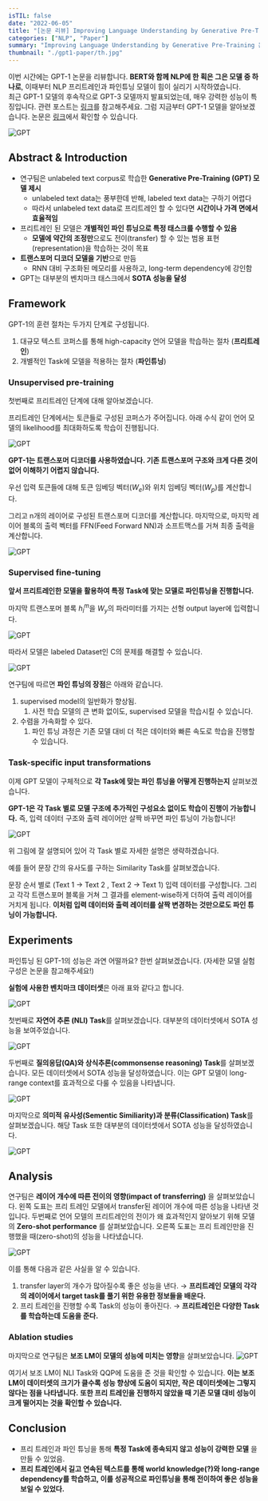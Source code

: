 ```yaml
---
isTIL: false
date: "2022-06-05"
title: "[논문 리뷰] Improving Language Understanding by Generative Pre-Training"
categories: ["NLP", "Paper"]
summary: "Improving Language Understanding by Generative Pre-Training 논문을 리뷰합니다."
thumbnail: "./gpt1-paper/th.jpg"
---
```


이번 시간에는 GPT-1 논문을 리뷰합니다. **BERT와 함께 NLP에 한 획은 그은 모델 중 하나로**, 이때부터 NLP 프리트레인과 파인튜닝 모델이 힘이 실리기 시작하였습니다.  
최근 GPT-1 모델의 후속작으로 GPT-3 모델까지 발표되었는데, 매우 강력한 성능이 특징입니다. 관련 포스트는 [링크](http://www.aitimes.kr/news/articleView.html?idxno=17370)를 참고해주세요. 그럼 지금부터 GPT-1 모델을 알아보겠습니다. 논문은 [링크](https://cdn.openai.com/research-covers/language-unsupervised/language_understanding_paper.pdf)에서 확인할 수 있습니다.

![GPT](./gpt1-paper/1.png "GPT-1 모델에 대해 알아봅시다!")

## Abstract & Introduction

- 연구팀은 unlabeled text corpus로 학습한 **Generative Pre-Training (GPT) 모델 제시**
  - unlabeled text data는 풍부한데 반해, labeled text data는 구하기 어렵다
  - 따라서 unlabeled text data로 프리트레인 할 수 있다면 **시간이나 가격 면에서 효율적임**
- 프리트레인 된 모델은 **개별적인 파인 튜닝으로 특정 태스크를 수행할 수 있음**
  - **모델에 약간의 조정만**으로도 전이(transfer) 할 수 있는 범용 표현(representation)을 학습하는 것이 목표
- **트랜스포머 디코더 모델을 기반**으로 만듬
  - RNN 대비 구조화된 메모리를 사용하고, long-term dependency에 강인함
- GPT는 대부분의 벤치마크 태스크에서 **SOTA 성능을 달성**

## Framework

GPT-1의 훈련 절차는 두가지 단계로 구성됩니다.

1. 대규모 텍스트 코퍼스를 통해 high-capacity 언어 모델을 학습하는 절차 (**프리트레인**)
2. 개별적인 Task에 모델을 적용하는 절차 (**파인튜닝**)

### Unsupervised pre-training

첫번째로 프리트레인 단계에 대해 알아보겠습니다.

프리트레인 단계에서는 토큰들로 구성된 코퍼스가 주어집니다. 아래 수식 같이 언어 모델의 likelihood를 최대화하도록 학습이 진행됩니다.

![GPT](./gpt1-paper/2.png "프리트레인 모델 학습 목표")

**GPT-1는 트랜스포머 디코더를 사용하였습니다. 기존 트랜스포머 구조와 크게 다른 것이 없어 이해하기 어렵지 않습니다.**

우선 입력 토큰들에 대해 토큰 임베딩 벡터($W_e$)와 위치 임베딩 벡터($W_p$)를 계산합니다.

그리고 n개의 레이어로 구성된 트랜스포머 디코더를 계산합니다. 마지막으로, 마지막 레이어 블록의 출력 벡터를 FFN(Feed Forward NN)과 소프트맥스를 거쳐 최종 출력을 계산합니다.

![GPT](./gpt1-paper/3.png "GPT-1 프리트레인 모델 구조")

### Supervised fine-tuning

**앞서 프리트레인한 모델을 활용하여 특정 Task에 맞는 모델로 파인튜닝을 진행합니다.**

마지막 트랜스포머 블록 $h_{l}^{m}$을 $W_y$의 파라미터를 가지는 선형 output layer에 입력합니다.

![GPT](./gpt1-paper/4.png "GPT-1 파인튜닝 모델 구조")

따라서 모델은 labeled Dataset인 C의 문제를 해결할 수 있습니다.

![GPT](./gpt1-paper/5.png "파인튜닝 학습 목표")

연구팀에 따르면 **파인 튜닝의 장점**은 아래와 같습니다.

1. supervised model의 일반화가 향상됨.
   1. 사전 학습 모델의 큰 변화 없이도, supervised 모델을 학습시킬 수 있습니다.
2. 수렴을 가속화할 수 있다.
   1. 파인 튜닝 과정은 기존 모델 대비 더 적은 데이터와 빠른 속도로 학습을 진행할 수 있습니다.

### Task-specific input transformations

이제 GPT 모델이 구체적으로 **각 Task에 맞는 파인 튜닝을 어떻게 진행하는지** 살펴보겠습니다.

**GPT-1은 각 Task 별로 모델 구조에 추가적인 구성요소 없이도 학습이 진행이 가능합니다.** 즉, 입력 데이터 구조와 출력 레이어만 살짝 바꾸면 파인 튜닝이 가능합니다!

![GPT](./gpt1-paper/6.png "GPT-1 모델의 파인 튜닝")

위 그림에 잘 설명되어 있어 각 Task 별로 자세한 설명은 생략하겠습니다.

예를 들어 문장 간의 유사도를 구하는 Similarity Task를 살펴보겠습니다.

문장 순서 별로 (Text 1 → Text 2 , Text 2 → Text 1) 입력 데이터를 구성합니다. 그리고 각각 트랜스포머 블록을 거쳐 그 결과를 element-wise하게 더하여 출력 레이어를 거치게 됩니다. **이처럼 입력 데이터와 출력 레이터를 살짝 변경하는 것만으로도 파인 튜닝이 가능합니다.**

## Experiments

파인튜닝 된 GPT-1의 성능은 과연 어떨까요? 한번 살펴보겠습니다. (자세한 모델 실험 구성은 논문을 참고해주세요!)

**실험에 사용한 벤치마크 데이터셋**은 아래 표와 같다고 합니다.

![GPT](./gpt1-paper/7.png "실험에 사용한 데이터셋 목록")

첫번째로 **자연어 추론 (NLI) Task**를 살펴보겠습니다. 대부분의 데이터셋에서 SOTA 성능을 보여주었습니다.

![GPT](./gpt1-paper/8.png "NLI Task")

두번째로 **질의응답(QA)와 상식추론(commonsense reasoning) Task**를 살펴보겠습니다. 모든 데이터셋에서 SOTA 성능을 달성하였습니다. 이는 GPT 모델이 long-range context를 효과적으로 다룰 수 있음을 나타냅니다.

![GPT](./gpt1-paper/9.png "QA and commonsense reasoning Task")

마지막으로 **의미적 유사성(Sementic Similiarity)과 분류(Classification) Task**를 살펴보겠습니다. 해당 Task 또한 대부분의 데이터셋에서 SOTA 성능을 달성하였습니다.

![GPT](./gpt1-paper/10.png "Sementic Similiarity and Classification Task")

## Analysis

연구팀은 **레이어 개수에 따른 전이의 영향(impact of transferring)** 을 살펴보았습니다. 왼쪽 도표는 프리 트레인 모델에서 transfer된 레이어 개수에 따른 성능을 나타낸 것입니다. 두번째로 언어 모델의 프리트레인의 전이가 왜 효과적인지 알아보기 위해 모델의 **Zero-shot performance** 를 살펴보았습니다. 오른쪽 도표는 프리 트레인만을 진행했을 때(zero-shot)의 성능을 나타냈습니다.

![GPT](./gpt1-paper/11.png "Impact of transferring and Zero-shot performance")

이를 통해 다음과 같은 사실을 알 수 있습니다.

1. transfer layer의 개수가 많아질수록 좋은 성능을 낸다. → **프리트레인 모델의 각각의 레이어에서 target task를 풀기 위한 유용한 정보들을 배운다.**
2. 프리 트레인을 진행할 수록 Task의 성능이 좋아진다. → **프리트레인은 다양한 Task를 학습하는데 도움을 준다.**

### Ablation studies

마지막으로 연구팀은 **보조 LM이 모델의 성능에 미치는 영향**을 살펴보았습니다.
![GPT](./gpt1-paper/12.png "Ablation studies")

여기서 보조 LM이 NLI Task와 QQP에 도움을 준 것을 확인할 수 있습니다. **이는 보조 LM이 데이터셋의 크기가 클수록 성능 향상에 도움이 되지만, 작은 데이터셋에는 그렇지 않다는 점을 나타냅니다.** **또한 프리 트레인을 진행하지 않았을 때 기존 모델 대비 성능이 크게 떨어지는 것을 확인할 수 있습니다.**

## Conclusion

- 프리 트레인과 파인 튜닝을 통해 **특정 Task에 종속되지 않고 성능이 강력한 모델** 을 만들 수 있었음.
- **프리 트레인에서 길고 연속된 텍스트를 통해 world knowledge(?)와 long-range dependency를 학습하고, 이를 성공적으로 파인튜닝을 통해 전이하여 좋은 성능을 보일 수 있었다.**
